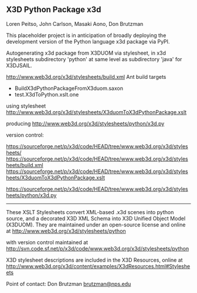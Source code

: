 ## X3D Python Package x3d

Loren Peitso, John Carlson, Masaki Aono, Don Brutzman

This placeholder project is in anticipation of broadly deploying the development version of the Python language x3d package via PyPI.

Autogenerating x3d package from X3DUOM via stylesheet, in x3d stylesheets subdirectory 'python' at same level as subdirectory 'java' for X3DJSAIL.

http://www.web3d.org/x3d/stylesheets/build.xml
Ant build targets
* BuildX3dPythonPackageFromX3duom.saxon
* test.X3dToPython.xslt.one

using stylesheet
http://www.web3d.org/x3d/stylesheets/X3duomToX3dPythonPackage.xslt

producing
http://www.web3d.org/x3d/stylesheets/python/x3d.py

version control:

https://sourceforge.net/p/x3d/code/HEAD/tree/www.web3d.org/x3d/stylesheets/
https://sourceforge.net/p/x3d/code/HEAD/tree/www.web3d.org/x3d/stylesheets/build.xml
https://sourceforge.net/p/x3d/code/HEAD/tree/www.web3d.org/x3d/stylesheets/X3duomToX3dPythonPackage.xslt

https://sourceforge.net/p/x3d/code/HEAD/tree/www.web3d.org/x3d/stylesheets/python/x3d.py

----

These XSLT Stylesheets convert XML-based .x3d scenes into python source,
and a decorated X3D XML Schema into X3D Unified Object Model (X3DUOM).
They are maintained under an open-source license and online at
   http://www.web3d.org/x3d/stylesheets/python

with version control maintained at
   http://svn.code.sf.net/p/x3d/code/www.web3d.org/x3d/stylesheets/python

X3D stylesheet descriptions are included in the X3D Resources, online at
   http://www.web3d.org/x3d/content/examples/X3dResources.html#Stylesheets

Point of contact:   Don Brutzman  brutzman@nps.edu
